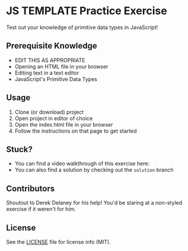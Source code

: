 # JS TEMPLATE Practice Exercise
Test out your knowledge of primitive data types in JavaScript! 

## Prerequisite Knowledge
- EDIT THIS AS APPROPRIATE
- Opening an HTML file in your browser
- Editing text in a text editor
- JavaScript's Primitive Data Types

## Usage
1. Clone (or download) project
1. Open project in editor of choice
1. Open the index.html file in your browser
1. Follow the instructions on that page to get started

## Stuck?
- You can find a video walkthrough of this exercise here: 
- You can also find a solution by checking out the `solution` branch

## Contributors
Shoutout to Derek Delaney for his help! You'd be staring at a non-styled exercise if it weren't for him.

## License
See the [LICENSE](LICENSE) file for license info (MIT).